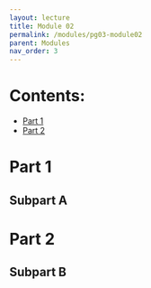 ```yaml
---
layout: lecture
title: Module 02
permalink: /modules/pg03-module02
parent: Modules
nav_order: 3
---
```


# Contents:
* [Part 1](#part-1)
* [Part 2](#part-2)


# Part 1

## Subpart A


# Part 2

## Subpart B